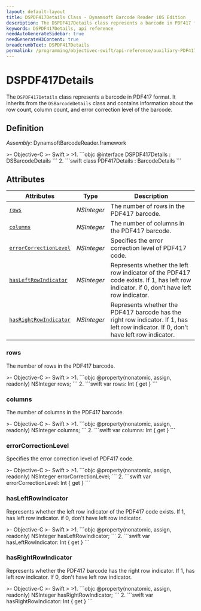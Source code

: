 ```yaml
---
layout: default-layout
title: DSPDF417Details Class - Dynamsoft Barcode Reader iOS Edition
description: The DSPDF417Details class represents a barcode in PDF417 format. It inherits from the DSBarcodeDetails class and contains information about the row count, column count, and error correction level of the barcode.
keywords: DSPDF417Details, api reference
needAutoGenerateSidebar: true
needGenerateH3Content: true
breadcrumbText: DSPDF417Details
permalink: /programming/objectivec-swift/api-reference/auxiliary-PDF417Details.html
---
```


# DSPDF417Details

The `DSPDF417Details` class represents a barcode in PDF417 format. It inherits from the `DSBarcodeDetails` class and contains information about the row count, column count, and error correction level of the barcode.

## Definition

*Assembly:* DynamsoftBarcodeReader.framework

<div class="sample-code-prefix"></div>
>- Objective-C
>- Swift
>
>1. 
```objc
@interface DSPDF417Details : DSBarcodeDetails
```
2. 
```swift
class PDF417Details : BarcodeDetails
```

## Attributes

| Attributes | Type | Description |
| ---------- | ---- | ----------- |
| [`rows`](#rows) | *NSInteger* | The number of rows in the PDF417 barcode. |
| [`columns`](#columns) | *NSInteger* | The number of columns in the PDF417 barcode. |
| [`errorCorrectionLevel`](#errorcorrectionlevel) | *NSInteger* | Specifies the error correction level of PDF417 code. |
| [`hasLeftRowIndicator`](#hasleftrowindicator) | *NSInteger* |Represents whether the left row indicator of the PDF417 code exists. If 1, has left row indicator. if 0, don't have left row indicator. |
| [`hasRightRowIndicator`](#hasrightrowindicator) | *NSInteger* |Represents whether the PDF417 barcode has the right row indicator. If 1, has left row indicator. If 0, don't have left row indicator. |

### rows

The number of rows in the PDF417 barcode.

<div class="sample-code-prefix"></div>
>- Objective-C
>- Swift
>
>1. 
```objc
@property(nonatomic, assign, readonly) NSInteger rows;
```
2. 
```swift
var rows: Int { get }
```

### columns

The number of columns in the PDF417 barcode.

<div class="sample-code-prefix"></div>
>- Objective-C
>- Swift
>
>1. 
```objc
@property(nonatomic, assign, readonly) NSInteger columns;
```
2. 
```swift
var columns: Int { get }
```

### errorCorrectionLevel

Specifies the error correction level of PDF417 code.

<div class="sample-code-prefix"></div>
>- Objective-C
>- Swift
>
>1. 
```objc
@property(nonatomic, assign, readonly) NSInteger errorCorrectionLevel;
```
2. 
```swift
var errorCorrectionLevel: Int { get }
```

### hasLeftRowIndicator

Represents whether the left row indicator of the PDF417 code exists. If 1, has left row indicator. if 0, don't have left row indicator.

<div class="sample-code-prefix"></div>
>- Objective-C
>- Swift
>
>1. 
```objc
@property(nonatomic, assign, readonly) NSInteger hasLeftRowIndicator;
```
2. 
```swift
var hasLeftRowIndicator: Int { get }
```

### hasRightRowIndicator

Represents whether the PDF417 barcode has the right row indicator. If 1, has left row indicator. If 0, don't have left row indicator.

<div class="sample-code-prefix"></div>
>- Objective-C
>- Swift
>
>1. 
```objc
@property(nonatomic, assign, readonly) NSInteger hasRightRowIndicator;
```
2. 
```swift
var hasRightRowIndicator: Int { get }
```

